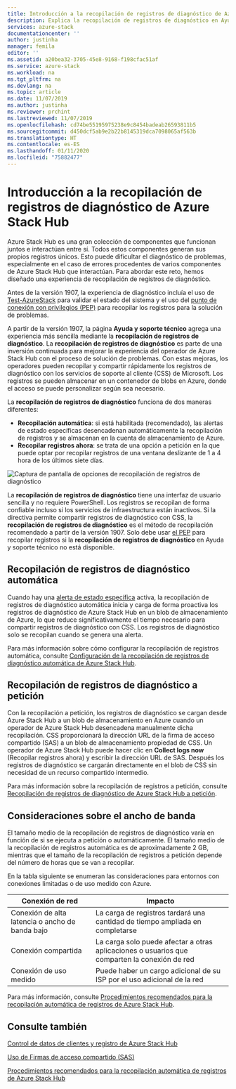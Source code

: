 ```yaml
---
title: Introducción a la recopilación de registros de diagnóstico de Azure Stack Hub | Microsoft Docs
description: Explica la recopilación de registros de diagnóstico en Ayuda y soporte técnico de Azure Stack Hub, incluida la recopilación de registros a petición y automática.
services: azure-stack
documentationcenter: ''
author: justinha
manager: femila
editor: ''
ms.assetid: a20bea32-3705-45e8-9168-f198cfac51af
ms.service: azure-stack
ms.workload: na
ms.tgt_pltfrm: na
ms.devlang: na
ms.topic: article
ms.date: 11/07/2019
ms.author: justinha
ms.reviewer: prchint
ms.lastreviewed: 11/07/2019
ms.openlocfilehash: cd74be55195975238e9c8454badeab26593811b5
ms.sourcegitcommit: d450dcf5ab9e2b22b8145319dca7098065af563b
ms.translationtype: HT
ms.contentlocale: es-ES
ms.lasthandoff: 01/11/2020
ms.locfileid: "75882477"
---
```

# <a name="overview-of-azure-stack-hub-diagnostic-log-collection"></a>Introducción a la recopilación de registros de diagnóstico de Azure Stack Hub 

Azure Stack Hub es una gran colección de componentes que funcionan juntos e interactúan entre sí. Todos estos componentes generan sus propios registros únicos. Esto puede dificultar el diagnóstico de problemas, especialmente en el caso de errores procedentes de varios componentes de Azure Stack Hub que interactúan. Para abordar este reto, hemos diseñado una experiencia de recopilación de registros de diagnóstico. 

Antes de la versión 1907, la experiencia de diagnóstico incluía el uso de [Test-AzureStack](azure-stack-diagnostic-test.md) para validar el estado del sistema y el uso del [punto de conexión con privilegios (PEP)](azure-stack-configure-on-demand-diagnostic-log-collection.md#use-the-privileged-endpoint-pep-to-collect-diagnostic-logs) para recopilar los registros para la solución de problemas. 

A partir de la versión 1907, la página **Ayuda y soporte técnico** agrega una experiencia más sencilla mediante la **recopilación de registros de diagnóstico**. 
La **recopilación de registros de diagnóstico** es parte de una inversión continuada para mejorar la experiencia del operador de Azure Stack Hub con el proceso de solución de problemas. Con estas mejoras, los operadores pueden recopilar y compartir rápidamente los registros de diagnóstico con los servicios de soporte al cliente (CSS) de Microsoft. Los registros se pueden almacenar en un contenedor de blobs en Azure, donde el acceso se puede personalizar según sea necesario.    
   
La **recopilación de registros de diagnóstico** funciona de dos maneras diferentes:

- **Recopilación automática**: si está habilitada (recomendado), las alertas de estado específicas desencadenan automáticamente la recopilación de registros y se almacenan en la cuenta de almacenamiento de Azure.
- **Recopilar registros ahora**: se trata de una opción a petición en la que puede optar por recopilar registros de una ventana deslizante de 1 a 4 hora de los últimos siete días.

![Captura de pantalla de opciones de recopilación de registros de diagnóstico](media/azure-stack-automatic-log-collection/azure-stack-log-collection-overview.png)

La **recopilación de registros de diagnóstico** tiene una interfaz de usuario sencilla y no requiere PowerShell. Los registros se recopilan de forma confiable incluso si los servicios de infraestructura están inactivos.
Si la directiva permite compartir registros de diagnóstico con CSS, la **recopilación de registros de diagnóstico** es el método de recopilación recomendado a partir de la versión 1907. Solo debe usar [el PEP](azure-stack-configure-on-demand-diagnostic-log-collection.md#use-the-privileged-endpoint-pep-to-collect-diagnostic-logs) para recopilar registros si la **recopilación de registros de diagnóstico** en Ayuda y soporte técnico no está disponible.

## <a name="automatic-diagnostic-log-collection"></a>Recopilación de registros de diagnóstico automática 

Cuando hay una [alerta de estado específica](azure-stack-configure-automatic-diagnostic-log-collection.md#automatic-diagnostic-log-collection-alerts) activa, la recopilación de registros de diagnóstico automática inicia y carga de forma proactiva los registros de diagnóstico de Azure Stack Hub en un blob de almacenamiento de Azure, lo que reduce significativamente el tiempo necesario para compartir registros de diagnóstico con CSS. Los registros de diagnóstico solo se recopilan cuando se genera una alerta.  

Para más información sobre cómo configurar la recopilación de registros automática, consulte [Configuración de la recopilación de registros de diagnóstico automática de Azure Stack Hub](azure-stack-configure-automatic-diagnostic-log-collection.md).

## <a name="on-demand-diagnostic-log-collection"></a>Recopilación de registros de diagnóstico a petición

Con la recopilación a petición, los registros de diagnóstico se cargan desde Azure Stack Hub a un blob de almacenamiento en Azure cuando un operador de Azure Stack Hub desencadena manualmente dicha recopilación.
CSS proporcionará la dirección URL de la firma de acceso compartido (SAS) a un blob de almacenamiento propiedad de CSS. Un operador de Azure Stack Hub puede hacer clic en **Collect logs now** (Recopilar registros ahora) y escribir la dirección URL de SAS. Después los registros de diagnóstico se cargarán directamente en el blob de CSS sin necesidad de un recurso compartido intermedio. 

Para más información sobre la recopilación de registros a petición, consulte [Recopilación de registros de diagnóstico de Azure Stack Hub a petición](azure-stack-configure-on-demand-diagnostic-log-collection.md).

## <a name="bandwidth-considerations"></a>Consideraciones sobre el ancho de banda

El tamaño medio de la recopilación de registros de diagnóstico varía en función de si se ejecuta a petición o automáticamente. El tamaño medio de la recopilación de registros automática es de aproximadamente 2 GB, mientras que el tamaño de la recopilación de registros a petición depende del número de horas que se van a recopilar. 

En la tabla siguiente se enumeran las consideraciones para entornos con conexiones limitadas o de uso medido con Azure.

| Conexión de red | Impacto |
|--------------------|--------|
| Conexión de alta latencia o ancho de banda bajo | La carga de registros tardará una cantidad de tiempo ampliada en completarse | 
| Conexión compartida | La carga solo puede afectar a otras aplicaciones o usuarios que comparten la conexión de red |
| Conexión de uso medido | Puede haber un cargo adicional de su ISP por el uso adicional de la red |

Para más información, consulte [Procedimientos recomendados para la recopilación automática de registros de Azure Stack Hub](azure-stack-best-practices-automatic-diagnostic-log-collection.md).

## <a name="see-also"></a>Consulte también

[Control de datos de clientes y registro de Azure Stack Hub](https://docs.microsoft.com/azure-stack/operator/azure-stack-data-collection)

[Uso de Firmas de acceso compartido (SAS)](https://docs.microsoft.com/azure/storage/common/storage-dotnet-shared-access-signature-part-1)

[Procedimientos recomendados para la recopilación automática de registros de Azure Stack Hub](azure-stack-best-practices-automatic-diagnostic-log-collection.md)
